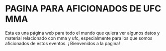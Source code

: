 # PAGINA PARA AFICIONADOS DE UFC MMA
Esta es una página web para todo el mundo que quiera ver algunos datos y material relacionado con mma y ufc, especialmente para los que somos aficionados de estos eventos. ¡ Bienvenidos a la pagina! 
